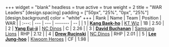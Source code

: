 +++
widget = "blank"
headless = true
active = true
weight = 2
title = "WAR Leaders"
[design.spacing]
padding = ["50px", "25%", "0px", "25%"]
[design.background]
color = "white"
+++
| Rank | Name | Team | Position | WAR |
| :---: | --- | --- | ------- | -- |
| 1 | [**Kang Baek-ho**](/players/11863) | [KT Wiz](/teams/KTWiz) | 1B | 2.50 |
| 2 | [**Yang Eui-ji**](/players/215) | [NC Dinos](/teams/NCDinos) | C | 2.26 |
| 3 | [**David Buchanan**](/players/13683) | [Samsung Lions](/teams/SamsungLions) | RHP | 2.12 |
| 4 | [**Drew Rucinski**](/players/12920) | [NC Dinos](/teams/NCDinos) | RHP | 2.01 |
| 5 | [**Lee Jung-hoo**](/players/10673) | [Kiwoom Heroes](/teams/KiwoomHeroes) | CF | 1.98 |
